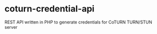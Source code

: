 # coturn-credential-api
REST API written in PHP to generate credentials for CoTURN TURN/STUN server
